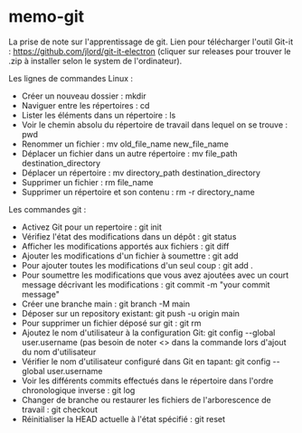 # memo-git
La prise de note sur l'apprentissage de git.
Lien pour télécharger l'outil Git-it  : https://github.com/jlord/git-it-electron (cliquer sur releases pour trouver le .zip à installer selon le system de l'ordinateur).

Les lignes de commandes Linux : 
- Créer un nouveau dossier : mkdir <FOLDERNAME>
- Naviguer entre les répertoires : cd <FOLDERNAME>
- Lister les éléments dans un répertoire : ls
- Voir le chemin absolu du répertoire de travail dans lequel on se trouve : pwd
- Renommer un fichier : mv old_file_name new_file_name
- Déplacer un fichier dans un autre répertoire : mv file_path destination_directory
- Déplacer un répertoire : mv directory_path destination_directory
- Supprimer un fichier : rm file_name
- Supprimer un répertoire et son contenu : rm -r directory_name

Les commandes git :
- Activez Git pour un repertoire : git init
- Vérifiez l'état des modifications dans un dépôt : git status
- Afficher les modifications apportés aux fichiers : git diff
- Ajouter les modifications d'un fichier à soumettre : git add <FILENAME>
- Pour ajouter toutes les modifications d'un seul coup : git add .
- Pour soumettre les modifications que vous avez ajoutées avec un court message décrivant les modifications : git commit -m "your commit message"
- Créer une branche main : git branch -M main
- Déposer sur un repository existant: git push -u origin main
- Pour supprimer un fichier déposé sur git : git rm <FILENAME>
- Ajoutez le nom d'utilisateur à la configuration Git: git config --global user.username <USerNamE> (pas besoin de noter <> dans la commande lors d'ajout du nom d'utilisateur
- Vérifier le nom d'utilisateur configuré dans Git en tapant: git config --global user.username
- Voir les différents commits effectués dans le répertoire dans l'ordre chronologique inverse : git log
- Changer de branche ou restaurer les fichiers de l'arborescence de travail : git checkout
- Réinitialiser la HEAD actuelle à l'état spécifié : git reset
